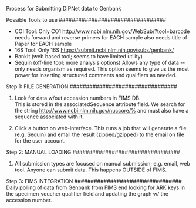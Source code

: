 Process for Submitting DIPNet data to Genbank

Possible Tools to use
#################################
 * COI Tool: Only CO1
    http://www.ncbi.nlm.nih.gov/WebSub/?tool=barcode
    needs forward and reverse primers for EACH sample
    also needs title of Paper for EACH sample
 * 16S Tool: Only 16S
    https://submit.ncbi.nlm.nih.gov/subs/genbank/
 * BankIt (web based tool; seems to have limited utility)
 * Sequin (off-line tool; more analysis options)
    Allows any type of data -- only needs organism as required.
    This option seems to give us the most power for inserting structured comments and qualifiers as needed.
   	
Step 1: FILE GENERATION
#################################

1.	Look for data w/out accession numbers in FIMS DB.  
This is stored in the associatedSequence attribute field.  We search for the string http://www.ncbi.nlm.nih.gov/nuccore/%  and must also have a sequence associated with it.

2.	Click a button on web-interface.  This runs a job that will generate a file (e.g. Sequin) and email the result (zipped/gzipped) to the email on file for the user account.


Step 2: MANUAL LOADING
#################################

1.	All submission types are focused on manual submission; e.g. email, web tool.
Anyone can submit data. This happens OUTSIDE of FIMS.

Step 3: FIMS INTEGRATION
#################################
Daily polling of data from Genbank from FIMS end looking for ARK keys in the specimen_voucher qualifier field and updating the graph w/ the accession number.
